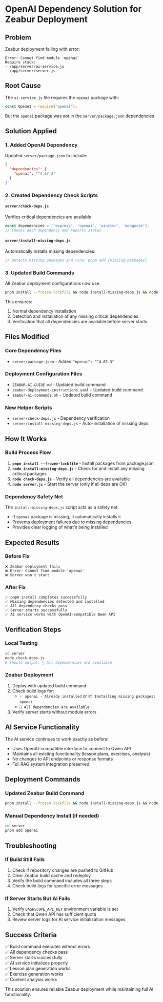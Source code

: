 # OpenAI Dependency Solution for Zeabur Deployment

## Problem
Zeabur deployment failing with error:
```
Error: Cannot find module 'openai'
Require stack:
- /app/server/ai-service.js
- /app/server/server.js
```

## Root Cause
The `ai-service.js` file requires the `openai` package with:
```javascript
const OpenAI = require("openai");
```

But the `openai` package was not in the `server/package.json` dependencies.

## Solution Applied

### 1. Added OpenAI Dependency
Updated `server/package.json` to include:
```json
{
  "dependencies": {
    "openai": "^4.67.3"
  }
}
```

### 2. Created Dependency Check Scripts

#### `server/check-deps.js`
Verifies critical dependencies are available:
```javascript
const dependencies = ['express', 'openai', 'winston', 'mongoose'];
// Checks each dependency and reports status
```

#### `server/install-missing-deps.js`
Automatically installs missing dependencies:
```javascript
// Detects missing packages and runs: pnpm add [missing-packages]
```

### 3. Updated Build Commands
All Zeabur deployment configurations now use:
```bash
pnpm install --frozen-lockfile && node install-missing-deps.js && node check-deps.js
```

This ensures:
1. Normal dependency installation
2. Detection and installation of any missing critical dependencies
3. Verification that all dependencies are available before server starts

## Files Modified

### Core Dependency Files
- `server/package.json` - Added `"openai": "^4.67.3"`

### Deployment Configuration Files
- `ZEABUR-AI-GUIDE.md` - Updated build command
- `zeabur-deployment-instructions.yaml` - Updated build command
- `zeabur-ai-commands.sh` - Updated build command

### New Helper Scripts
- `server/check-deps.js` - Dependency verification
- `server/install-missing-deps.js` - Auto-installation of missing deps

## How It Works

### Build Process Flow
1. **`pnpm install --frozen-lockfile`** - Install packages from package.json
2. **`node install-missing-deps.js`** - Check for and install any missing critical packages
3. **`node check-deps.js`** - Verify all dependencies are available
4. **`node server.js`** - Start the server (only if all deps are OK)

### Dependency Safety Net
The `install-missing-deps.js` script acts as a safety net:
- If `openai` package is missing, it automatically installs it
- Prevents deployment failures due to missing dependencies
- Provides clear logging of what's being installed

## Expected Results

### Before Fix
```
❌ Zeabur deployment fails
❌ Error: Cannot find module 'openai'
❌ Server won't start
```

### After Fix
```
✅ pnpm install completes successfully
✅ Missing dependencies detected and installed
✅ All dependency checks pass
✅ Server starts successfully
✅ AI service works with OpenAI-compatible Qwen API
```

## Verification Steps

### Local Testing
```bash
cd server
node check-deps.js
# Should output: 🎉 All dependencies are available
```

### Zeabur Deployment
1. Deploy with updated build command
2. Check build logs for:
   - `✅ openai - Already installed` or `📦 Installing missing packages: openai`
   - `🎉 All dependencies are available`
3. Verify server starts without module errors

## AI Service Functionality
The AI service continues to work exactly as before:
- Uses OpenAI-compatible interface to connect to Qwen API
- Maintains all existing functionality (lesson plans, exercises, analysis)
- No changes to API endpoints or response formats
- Full RAG system integration preserved

## Deployment Commands

### Updated Zeabur Build Command
```bash
pnpm install --frozen-lockfile && node install-missing-deps.js && node check-deps.js
```

### Manual Dependency Install (if needed)
```bash
cd server
pnpm add openai
```

## Troubleshooting

### If Build Still Fails
1. Check if repository changes are pushed to GitHub
2. Clear Zeabur build cache and redeploy
3. Verify the build command includes all three steps
4. Check build logs for specific error messages

### If Server Starts But AI Fails
1. Verify `DASHSCOPE_API_KEY` environment variable is set
2. Check that Qwen API has sufficient quota
3. Review server logs for AI service initialization messages

## Success Criteria
✅ Build command executes without errors  
✅ All dependency checks pass  
✅ Server starts successfully  
✅ AI service initializes properly  
✅ Lesson plan generation works  
✅ Exercise generation works  
✅ Content analysis works  

This solution ensures reliable Zeabur deployment while maintaining full AI functionality.